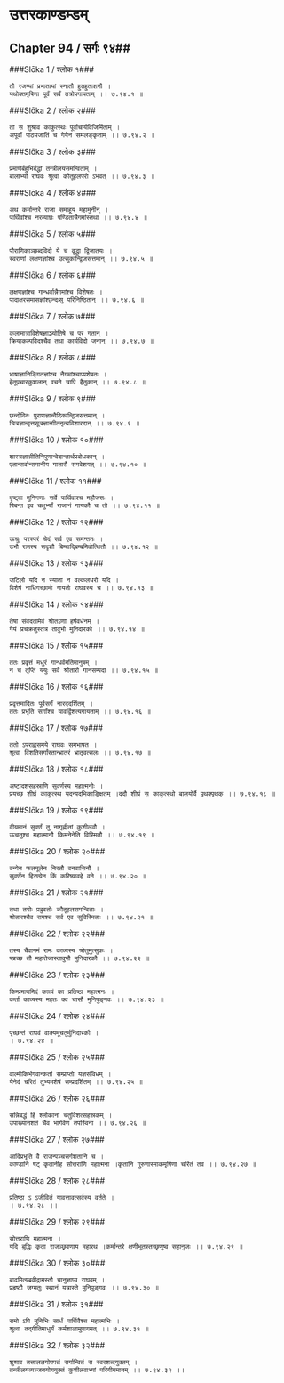 उत्तरकाण्डम्डम्
===============================


## Chapter 94  / सर्गः ९४##


###Slōka 1 / श्लोक १###


    तौ रजन्यां प्रभातायां स्नातौ हुतहुताशनौ ।
    यथोक्तमृषिणा पूर्वं सर्वं तत्रोपगायताम् ।। ७.९४.१ ॥


###Slōka 2 / श्लोक २###


    तां स शुश्राव काकुत्स्थः पूर्वाचार्यविजिर्मिताम् ।
    अपूर्वां पाठ्यजातिं च गेयेन समलङ्कृताम् ।। ७.९४.२ ॥


###Slōka 3 / श्लोक ३###


    प्रमाणैर्बहुभिर्बद्धां तन्त्रीलयसमन्विताम् ।
    बालाभ्यां राघवः श्रुत्वा कौतूहलपरो ऽभवत् ।। ७.९४.३ ॥


###Slōka 4 / श्लोक ४###


    अथ कर्मान्तरे राजा समाहूय महामुनीन् ।
    पार्थिवांश्च नरव्याघ्रः पण्डितान्नैगमांस्तथा ।। ७.९४.४ ॥


###Slōka 5 / श्लोक ५###


    पौराणिकाञ्छब्दविदो ये च वृद्धा द्विजातयः ।
    स्वराणां लक्षणज्ञांश्च उत्सुकान्द्विजसत्तमान् ।। ७.९४.५ ॥


###Slōka 6 / श्लोक ६###


    लक्षणज्ञांश्च गान्धर्वान्नैगमांश्च विशेषतः ।
    पादाक्षरसमासज्ञांश्छन्दःसु परिनिष्ठितान् ।। ७.९४.६ ॥


###Slōka 7 / श्लोक ७###


    कलामात्राविशेषज्ञाञ्ज्योतिषे च परं गतान् ।
    क्रियाकल्पविदश्चैव तथा कार्यविदो जनान् ।। ७.९४.७ ॥


###Slōka 8 / श्लोक ८###


    भाषाज्ञानिङ्गितज्ञांश्च नैगमांश्चाप्यशेषतः ।
    हेतूपचारकुशलान् वचने चापि हैतुकान् ।। ७.९४.८ ॥


###Slōka 9 / श्लोक ९###


    छन्दोविदः पुराणज्ञान्वैदिकान्द्विजसत्तमान् ।
    चित्रज्ञान्वृत्तसूत्रज्ञान्गीतनृत्यविशारदान् ।। ७.९४.९ ॥


###Slōka 10 / श्लोक १०###


    शास्त्रज्ञान्नीतिनिपुणान्वेदान्तार्थप्रबोधकान् ।
    एतान्सर्वान्समानीय गातारौ समवेशयत् ।। ७.९४.१० ॥


###Slōka 11 / श्लोक ११###


    दृष्ट्वा मुनिगणाः सर्वे पार्थिवाश्च महौजसः ।
    पिबन्त इव चक्षुर्भ्यां राजानं गायकौ च तौ ।। ७.९४.११ ॥


###Slōka 12 / श्लोक १२###


    ऊचुः परस्परं चेदं सर्व एव समन्ततः ।
    उभौ रामस्य सदृशौ बिम्बाद्बिम्बमिवोत्थितौ ।। ७.९४.१२ ॥


###Slōka 13 / श्लोक १३###


    जटिलौ यदि न स्यातां न वल्कलधरौ यदि ।
    विशेषं नाधिगच्छामो गायतो राघवस्य च ।। ७.९४.१३ ॥


###Slōka 14 / श्लोक १४###


    तेषां संवदतामेवं श्रोतऽणां हर्षवर्धनम् ।
    गेयं प्रचक्रतुस्तत्र तावुभौ मुनिदारकौ ।। ७.९४.१४ ॥


###Slōka 15 / श्लोक १५###


    ततः प्रवृत्तं मधुरं गान्धर्वमतिमानुषम् ।
    न च तृप्तिं ययुः सर्वे श्रोतारो गानसम्पदा ।। ७.९४.१५ ॥


###Slōka 16 / श्लोक १६###


    प्रवृत्तमादितः पूर्वसर्गं नारददर्शितम् ।
    ततः प्रभृति सर्गांश्च यावद्विंशत्यगायताम् ।। ७.९४.१६ ॥


###Slōka 17 / श्लोक १७###


    ततो ऽपराह्णसमये राघवः समभाषत ।
    श्रुत्वा विंशतिसर्गांस्तान्भ्रातरं भ्रातृवत्सलः ।। ७.९४.१७ ॥


###Slōka 18 / श्लोक १८###


    अष्टादशसहस्राणि सुवर्णस्य महात्मनोः ।
    प्रयच्छ शीघ्रं काकुत्स्थ यदन्यदभिकाङ्क्षितम् ।ददौ शीघ्रं स काकुत्स्थो बालयोर्वै पृथक्पृथक् ।। ७.९४.१८ ॥


###Slōka 19 / श्लोक १९###


    दीयमानं सुवर्णं तु नागृह्णीतां कुशीलवौ ।
    ऊचतुश्च महात्मानौ किमनेनेति विस्मितौ ।। ७.९४.१९ ॥


###Slōka 20 / श्लोक २०###


    वन्येन फलमूलेन निरतौ वनवासिनौ ।
    सुवर्णेन हिरण्येन किं करिष्यावहे वने ।। ७.९४.२० ॥


###Slōka 21 / श्लोक २१###


    तथा तयोः प्रब्रुवतोः कौतूहलसमन्विताः ।
    श्रोतारश्चैव रामश्च सर्व एव सुविस्मिताः ।। ७.९४.२१ ॥


###Slōka 22 / श्लोक २२###


    तस्य चैवागमं रामः काव्यस्य श्रोतुमुत्सुकः ।
    पप्रच्छ तौ महातेजास्तावुभौ मुनिदारकौ ।। ७.९४.२२ ॥


###Slōka 23 / श्लोक २३###


    किम्प्रमाणमिदं काव्यं का प्रतिष्ठा महात्मनः ।
    कर्ता काव्यस्य महतः क्व चासौ मुनिपुङ्गवः ।। ७.९४.२३ ॥


###Slōka 24 / श्लोक २४###


    पृच्छन्तं राघवं वाक्यमूचतुर्मुनिदारकौ ।
    । ७.९४.२४ ॥


###Slōka 25 / श्लोक २५###


    वाल्मीकिर्भगवान्कर्ता सम्प्राप्तो यज्ञसंविधम् ।
    येनेदं चरितं तुभ्यमशेषं सम्प्रदर्शितम् ।। ७.९४.२५ ॥


###Slōka 26 / श्लोक २६###


    सन्निबद्धं हि श्लोकानां चतुर्विशत्सहस्रकम् ।
    उपाख्यानशतं चैव भार्गवेण तपस्विना ।। ७.९४.२६ ॥


###Slōka 27 / श्लोक २७###


    आदिप्रभृति वै राजन्पञ्चसर्गशतानि च ।
    काण्डानि षट् कृतानीह सोत्तराणि महात्मना ।कृतानि गुरुणास्माकमृषिणा चरितं तव ।। ७.९४.२७ ॥


###Slōka 28 / श्लोक २८###


    प्रतिष्ठा ऽ ऽजीवितं यावत्तावत्सर्वस्य वर्तते ।
    । ७.९४.२८ ।। 


###Slōka 29 / श्लोक २९###


    सोत्तराणि महात्मना ।
    यदि बुद्धिः कृता राजञ्छ्रवणाय महारथ ।कर्मान्तरे क्षणीभूतस्तच्छृणुष्व सहानुजः ।। ७.९४.२९ ॥


###Slōka 30 / श्लोक ३०###


    बाढमित्यब्रवीद्रामस्तौ चानुज्ञाप्य राघवम् ।
    प्रहृष्टौ जग्मतुः स्थानं यत्रास्ते मुनिपुङ्गवः ।। ७.९४.३० ॥


###Slōka 31 / श्लोक ३१###


    रामो ऽपि मुनिभिः सार्धं पार्थिवैश्च महात्मभिः ।
    श्रुत्वा तद्गीतिमाधुर्यं कर्मशालामुपागमत् ।। ७.९४.३१ ॥


###Slōka 32 / श्लोक ३२###


    शुश्राव तत्ताललयोपपन्नं सर्गान्वितं स स्वरशब्दयुक्तम् ।
    तन्त्रीलयव्यञ्जनयोगयुक्तं कुशीलवाभ्यां परिगीयमानम् ।। ७.९४.३२ ।।


